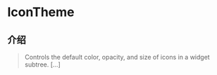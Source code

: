 # IconTheme

## 介绍

> Controls the default color, opacity, and size of icons in a widget subtree. [...]
